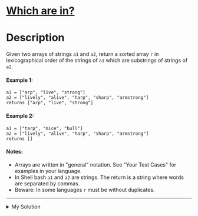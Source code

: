 # [Which are in?](https://www.codewars.com/kata/550554fd08b86f84fe000a58)

# Description

Given two arrays of strings `a1` and `a2`, return a sorted array `r` in lexicographical order of the strings of `a1`
which are substrings of strings of `a2`.

#### Example 1:

```
a1 = ["arp", "live", "strong"]
a2 = ["lively", "alive", "harp", "sharp", "armstrong"]
returns ["arp", "live", "strong"]
```

#### Example 2:

```
a1 = ["tarp", "mice", "bull"]
a2 = ["lively", "alive", "harp", "sharp", "armstrong"]
returns []
```

#### Notes:

- Arrays are written in "general" notation. See "Your Test Cases" for examples in your language.
- In Shell bash `a1` and `a2` are strings. The return is a string where words are separated by commas.
- Beware: In some languages `r` must be without duplicates.

---

<details><summary>My Solution</summary>

```js
function inArray(array1, array2) {
  const result = []
  array1.map(str1 => {
    if (array2.some(str2 => str2.includes(str1))) {
      result.push(str1)
    }
  })

  return result.sort()
}
```

</details>
